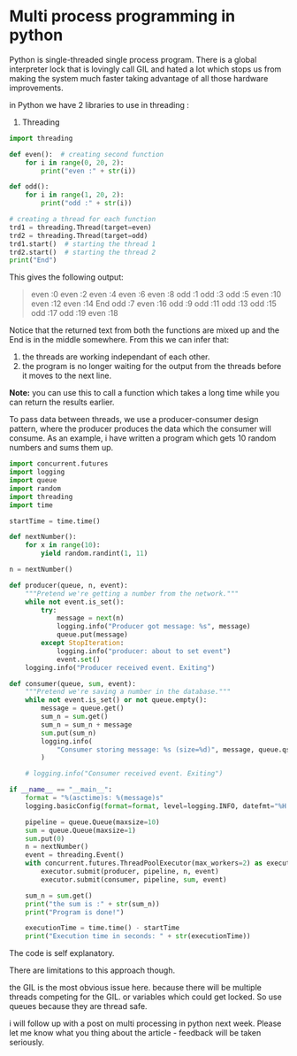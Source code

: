 # Multi process programming in python

Python is single-threaded single process program. There is a global interpreter lock that is lovingly call GIL and hated a lot which stops us from making the system much faster taking advantage of all those hardware improvements. 

in Python we have 2 libraries to use in threading :

1. Threading

```python
import threading

def even():  # creating second function
    for i in range(0, 20, 2):
        print("even :" + str(i))

def odd():
    for i in range(1, 20, 2):
        print("odd :" + str(i))

# creating a thread for each function
trd1 = threading.Thread(target=even)
trd2 = threading.Thread(target=odd)
trd1.start()  # starting the thread 1
trd2.start()  # starting the thread 2
print("End")
```

This gives the following output:

> even :0
even :2
even :4
even :6
even :8
odd :1
odd :3
odd :5
even :10
even :12
even :14
End
odd :7
even :16
odd :9
odd :11
odd :13
odd :15
odd :17
odd :19
even :18
> 

Notice that the returned text from both the functions are mixed up and the End is in the middle somewhere. From this we can infer that:

1. the threads are working independant of each other.
2. the program is no longer waiting for the output from the threads before it moves to the next line.

**Note:** you can use this to call a function which takes a long time while you can return the results earlier.

To pass data between threads, we use a producer-consumer design pattern, where the producer produces the data which the consumer will consume. As an example, i have written a program which gets 10 random numbers and sums them up.

```python
import concurrent.futures
import logging
import queue
import random
import threading
import time

startTime = time.time()

def nextNumber():
    for x in range(10):
        yield random.randint(1, 11)

n = nextNumber()

def producer(queue, n, event):
    """Pretend we're getting a number from the network."""
    while not event.is_set():
        try:
            message = next(n)
            logging.info("Producer got message: %s", message)
            queue.put(message)
        except StopIteration:
            logging.info("producer: about to set event")
            event.set()
    logging.info("Producer received event. Exiting")

def consumer(queue, sum, event):
    """Pretend we're saving a number in the database."""
    while not event.is_set() or not queue.empty():
        message = queue.get()
        sum_n = sum.get()
        sum_n = sum_n + message
        sum.put(sum_n)
        logging.info(
            "Consumer storing message: %s (size=%d)", message, queue.qsize()
        )

    # logging.info("Consumer received event. Exiting")

if __name__ == "__main__":
    format = "%(asctime)s: %(message)s"
    logging.basicConfig(format=format, level=logging.INFO, datefmt="%H:%M:%S")

    pipeline = queue.Queue(maxsize=10)
    sum = queue.Queue(maxsize=1)
    sum.put(0)
    n = nextNumber()
    event = threading.Event()
    with concurrent.futures.ThreadPoolExecutor(max_workers=2) as executor:
        executor.submit(producer, pipeline, n, event)
        executor.submit(consumer, pipeline, sum, event)

    sum_n = sum.get()
    print("the sum is :" + str(sum_n))
    print("Program is done!")

    executionTime = time.time() - startTime
    print("Execution time in seconds: " + str(executionTime))
```

The code is self explanatory.

There are limitations to this approach though.

the GIL is the most obvious issue here. because there will be multiple threads competing for the GIL. or variables which could get locked. So use queues because they are thread safe.

i will follow up with a post on multi processing in python next week. Please let me know what you thing about the article - feedback will be taken seriously.